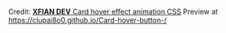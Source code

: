 Credit: [**XFIAN DEV** Card hover effect animation CSS](https://youtu.be/rtM_zfIV_bQ)
Preview at https://clupai8o0.github.io/Card-hover-button-/

